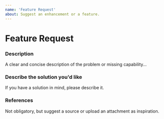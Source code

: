 ```yaml
---
name: 'Feature Request'
about: Suggest an enhancement or a feature.
---
```


# Feature Request

### Description

A clear and concise description of the problem or missing capability...

### Describe the solution you'd like

If you have a solution in mind, please describe it.

### References

Not obligatory, but suggest a source or upload an attachment as inspiration.
